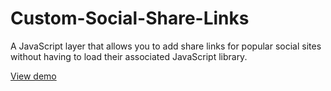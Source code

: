 Custom-Social-Share-Links
===========================

A JavaScript layer that allows you to add share links for popular social sites without having to load their associated JavaScript library.

[View demo](http://amk221.github.io/Custom-Social-Share-Links/)
